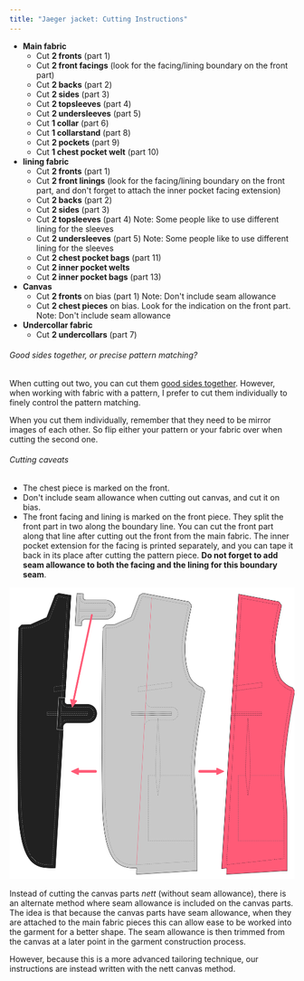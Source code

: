```yaml
---
title: "Jaeger jacket: Cutting Instructions"
---
```


- **Main fabric**
  - Cut **2 fronts** (part 1)
  - Cut **2 front facings** (look for the facing/lining boundary on the front part)
  - Cut **2 backs** (part 2)
  - Cut **2 sides** (part 3)
  - Cut **2 topsleeves** (part 4)
  - Cut **2 undersleeves** (part 5)
  - Cut **1 collar** (part 6)
  - Cut **1 collarstand** (part 8)
  - Cut **2 pockets** (part 9)
  - Cut **1 chest pocket welt** (part 10)
- **lining fabric**
  - Cut **2 fronts** (part 1)
  - Cut **2 front linings** (look for the facing/lining boundary on the front part, and don't forget to attach the inner pocket facing extension)
  - Cut **2 backs** (part 2)
  - Cut **2 sides** (part 3)
  - Cut **2 topsleeves** (part 4) Note: Some people like to use different lining for the sleeves
  - Cut **2 undersleeves** (part 5) Note: Some people like to use different lining for the sleeves
  - Cut **2 chest pocket bags** (part 11)
  - Cut **2 inner pocket welts**
  - Cut **2 inner pocket bags** (part 13)
- **Canvas**
  - Cut **2 fronts** on bias (part 1) Note: Don't include seam allowance
  - Cut **2 chest pieces** on bias. Look for the indication on the front part. Note: Don't include seam allowance
- **Undercollar fabric**
  - Cut **2 undercollars** (part 7)

<Note>

###### Good sides together, or precise pattern matching?

When cutting out two, you can cut them [good sides together](/docs/sewing/good-sides-together).
However, when working with fabric with a pattern, I prefer to cut them individually to finely control the pattern matching.

When you cut them individually, remember that they need to be mirror images of each other. So flip either your pattern or your fabric over when cutting the second one.

</Note>

<Warning>

###### Cutting caveats

- The chest piece is marked on the front.
- Don't include seam allowance when cutting out canvas, and cut it on bias.
- The front facing and lining is marked on the front piece. They split the front part in two along the boundary line. You can cut the front part along that line after cutting out the front from the main fabric. The inner pocket extension for the facing is printed separately, and you can tape it back in its place after cutting the pattern piece. **Do not forget to add seam allowance to both the facing and the lining for this boundary seam**.

![Trace the front facing and lining from the front part](cuttingCaveat.svg)

</Warning>

<Comment by="Benjamin F.">

Instead of cutting the canvas parts _nett_ (without seam allowance),
there is an alternate
method where seam allowance is included on the canvas parts.
The idea is that because the canvas parts have seam allowance,
when they are attached to the main fabric pieces this can allow
ease to be worked into the garment for a better shape.
The seam allowance is then trimmed from the canvas at a later point
in the garment construction process.

However, because this is a more advanced tailoring technique,
our instructions are instead written with the nett canvas method.

</Comment>
